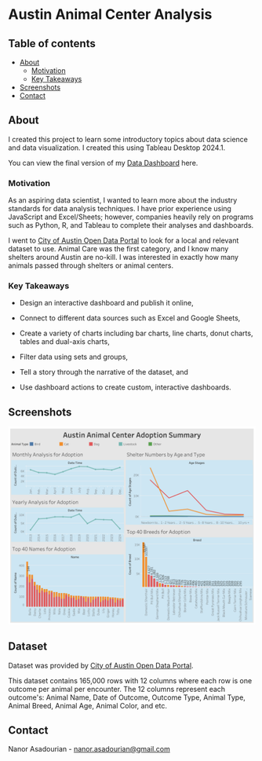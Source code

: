 # Austin Animal Center Analysis

## Table of contents
* [About](#about)
    * [Motivation](#motivation)
    * [Key Takeaways](#key_takeaways) 
* [Screenshots](#screenshots)
* [Contact](#contact)

## About

I created this project to learn some introductory topics about data science and data visualization. I created this using Tableau Desktop 2024.1.

You can view the final version of my [Data Dashboard](https://public.tableau.com/views/AnimalsinShelters/MostPopularChoicesforAdoptionbyNameAgeandBreed?:language=en-US&publish=yes&:sid=&:redirect=auth&:display_count=n&:origin=viz_share_link) here. 

### Motivation
As an aspiring data scientist, I wanted to learn more about the industry standards for data analysis techniques. I have prior experience using JavaScript and Excel/Sheets; however, companies heavily rely on programs such as Python, R, and Tableau to complete their analyses and dashboards. 

I went to [City of Austin Open Data Portal](https://data.austintexas.gov) to look for a  local and relevant dataset to use. Animal Care was the first category, and I know many shelters around Austin are no-kill. I was interested in exactly how many animals passed through shelters or animal centers. 

### Key Takeaways

* Design an interactive dashboard and publish it online,

* Connect to different data sources such as Excel and Google Sheets,

* Create a variety of charts including bar charts, line charts, donut charts, tables and dual-axis charts,

* Filter data using sets and groups,

* Tell a story through the narrative of the dataset, and

* Use dashboard actions to create custom, interactive dashboards.

## Screenshots

![This is a screenshot of my Tableau Dashboard](Summary.png "Austin Animal Center Analysis")

## Dataset
Dataset was provided by [City of Austin Open Data Portal](https://data.austintexas.gov/Health-and-Community-Services/Austin-Animal-Center-Outcomes/9t4d-g238/about_data). 

This dataset contains 165,000 rows with 12 columns where each row is one outcome per animal per encounter. The 12 columns represent each outcome's: Animal Name, Date of Outcome, Outcome Type, Animal Type, Animal Breed, Animal Age,  Animal Color, and etc.  

## Contact

Nanor Asadourian - nanor.asadourian@gmail.com
